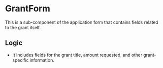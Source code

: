 # GrantForm

This is a sub-component of the application form that contains fields related to the grant itself.

## Logic

- It includes fields for the grant title, amount requested, and other grant-specific information.

